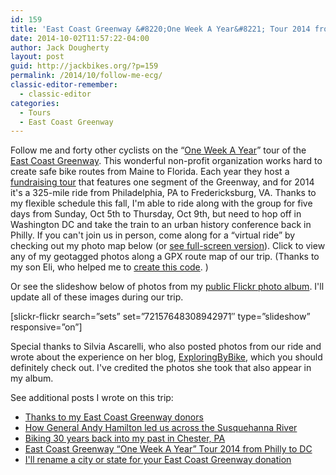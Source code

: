 ```yaml
---
id: 159
title: 'East Coast Greenway &#8220;One Week A Year&#8221; Tour 2014 from Philly to DC'
date: 2014-10-02T11:57:22-04:00
author: Jack Dougherty
layout: post
guid: http://jackbikes.org/?p=159
permalink: /2014/10/follow-me-ecg/
classic-editor-remember:
  - classic-editor
categories:
  - Tours
  - East Coast Greenway
---
```

Follow me and forty other cyclists on the &#8220;<a href="http://www.greenway.org/way-tour-2014" target="_blank" rel="noopener noreferrer">One Week A Year</a>&#8221; tour of the <a href="http://www.greenway.org/" target="_blank" rel="noopener noreferrer">East Coast Greenway</a>. This wonderful non-profit organization works hard to create safe bike routes from Maine to Florida. Each year they host a <a href="https://www.firstgiving.com/fundraiser/JackDougherty/2014-week-a-year-bike-tour" target="_blank" rel="noopener noreferrer">fundraising tour</a> that features one segment of the Greenway, and for 2014 it's a 325-mile ride from Philadelphia, PA to Fredericksburg, VA. Thanks to my flexible schedule this fall, I'm able to ride along with the group for five days from Sunday, Oct 5th to Thursday, Oct 9th, but need to hop off in Washington DC and take the train to an urban history conference back in Philly. If you can't join us in person, come along for a &#8220;virtual ride&#8221; by checking out my photo map below (or [see full-screen version](https://jackdougherty.github.io/bikemapcode/#8/39.282/-76.462)). Click to view any of my geotagged photos along a GPX route map of our trip. (Thanks to my son Eli, who helped me to [create this code](https://github.com/JackDougherty/bikemapcode). )

<!-- iframe plugin v.4.4 wordpress.org/plugins/iframe/ -->

Or see the slideshow below of photos from my [public Flickr photo album](https://www.flickr.com/photos/56513965@N06/sets/72157648308942971). I'll update all of these images during our trip.

[slickr-flickr search=&#8221;sets&#8221; set=&#8221;72157648308942971&#8243; type=&#8221;slideshow&#8221; responsive=&#8221;on&#8221;]

Special thanks to Silvia Ascarelli, who also posted photos from our ride and wrote about the experience on her blog, <a href="http://exploringbybike.wordpress.com/" target="_blank" rel="noopener noreferrer">ExploringByBike</a>, which you should definitely check out. I've credited the photos she took that also appear in my album.

See additional posts I wrote on this trip:

<ul class="lcp_catlist" id="lcp_instance_0">
  <li >
    <a href="http://jackbikes.org/2014/10/thanks-donors/" title="Thanks to my East Coast Greenway donors">Thanks to my East Coast Greenway donors</a>
  </li>
  <li >
    <a href="http://jackbikes.org/2014/10/general-hamilton/" title="How General Andy Hamilton led us across the Susquehanna River">How General Andy Hamilton led us across the Susquehanna River</a>
  </li>
  <li >
    <a href="http://jackbikes.org/2014/10/biking-30-years-back/" title="Biking 30 years back into my past in Chester, PA">Biking 30 years back into my past in Chester, PA</a>
  </li>
  <li class="current">
    <a href="http://jackbikes.org/2014/10/follow-me-ecg/" title="East Coast Greenway &#8220;One Week A Year&#8221; Tour 2014 from Philly to DC">East Coast Greenway &#8220;One Week A Year&#8221; Tour 2014 from Philly to DC</a>
  </li>
  <li >
    <a href="http://jackbikes.org/2014/09/ecg-fundraiser/" title="I'll rename a city or state for your East Coast Greenway donation">I'll rename a city or state for your East Coast Greenway donation</a>
  </li>
</ul>
